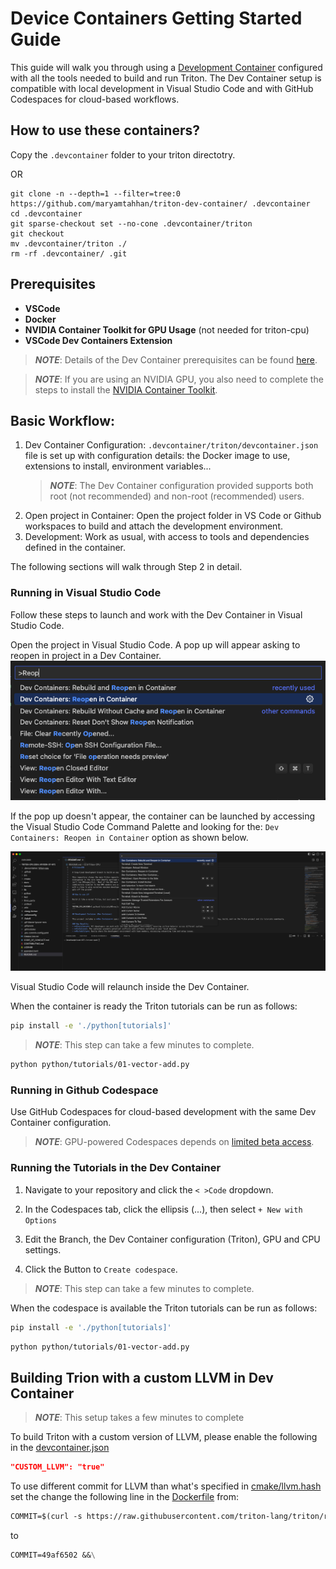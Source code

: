 # Device Containers Getting Started Guide

This guide will walk you through using a [Development Container](https://containers.dev/)
configured with all the tools needed to build and run Triton. The Dev
Container setup is compatible with local development in Visual Studio Code
and with GitHub Codespaces for cloud-based workflows.

## How to use these containers?

Copy the `.devcontainer` folder to your triton directotry.

OR

```
git clone -n --depth=1 --filter=tree:0 https://github.com/maryamtahhan/triton-dev-container/ .devcontainer
cd .devcontainer
git sparse-checkout set --no-cone .devcontainer/triton
git checkout
mv .devcontainer/triton ./
rm -rf .devcontainer/ .git
```

## Prerequisites

* **VSCode**
* **Docker**
* **NVIDIA Container Toolkit for GPU Usage** (not needed for triton-cpu)
* **VSCode Dev Containers Extension**

> **_NOTE_**: Details of the Dev Container prerequisites can be found
[here](https://code.visualstudio.com/docs/devcontainers/tutorial#_prerequisites).

> **_NOTE_**: If you are using an NVIDIA GPU, you also need to complete the steps
  to install the [NVIDIA Container Toolkit](https://docs.nvidia.com/datacenter/cloud-native/container-toolkit/latest/install-guide.html).

## Basic Workflow:

1. Dev Container Configuration: `.devcontainer/triton/devcontainer.json`
   file is set up with configuration details: the Docker image to use,
   extensions to install, environment variables...
   > **_NOTE_**: The Dev Container configuration provided supports both root
   (not recommended) and non-root (recommended) users.
2. Open project in Container: Open the project folder in VS Code or Github
   workspaces to build and attach the development environment.
3. Development: Work as usual, with access to tools and dependencies defined
   in the container.

The following sections will walk through Step 2 in detail.

### Running in Visual Studio Code

Follow these steps to launch and work with the Dev Container in Visual
Studio Code.

Open the project in Visual Studio Code. A pop up will appear asking to reopen
in project in a Dev Container.
![reopen-in-container](./gsg/images/reopen-in-container.png)

If the pop up doesn't appear, the container can be launched by accessing the
Visual Studio Code Command Palette and looking for the: `Dev Containers: Reopen in Container`
option as shown below.

![reopen-in-container](./gsg/images/rebuild-container.png)

Visual Studio Code will relaunch inside the Dev Container.

When the container is ready the Triton tutorials can be run as follows:

```bash
pip install -e './python[tutorials]'
```

> **_NOTE_**: This step can take a few minutes to complete.

```bash
python python/tutorials/01-vector-add.py
```

### Running in Github Codespace

Use GitHub Codespaces for cloud-based development with the same Dev Container configuration.

> **_NOTE_**: GPU-powered Codespaces depends on [limited beta access](https://github.blog/changelog/2023-08-24-github-codespaces-gpu-limited-beta-update/).

### Running the Tutorials in the Dev Container

1. Navigate to your repository and click the `< >Code` dropdown.

2. In the Codespaces tab, click the ellipsis (...), then select `+ New with Options`

3. Edit the Branch, the Dev Container configuration (Triton), GPU and CPU settings.

4. Click the Button to `Create codespace`.
  > **_NOTE_**: This step can take a few minutes to complete.

When the codespace is available the Triton tutorials can be run as follows:

```bash
pip install -e './python[tutorials]'
```

```bash
python python/tutorials/01-vector-add.py
```

## Building Trion with a custom LLVM in Dev Container

> **_NOTE_**: This setup takes a few minutes to complete

To build Triton with a custom version of LLVM, please enable the following in
the [devcontainer.json](../triton/devcontainer.json)

```json
"CUSTOM_LLVM": "true"
```

To use different commit for LLVM than what's specified in
[cmake/llvm.hash](../../cmake/llvm-hash.txt)
set the change the following line in the [Dockerfile](../triton/Dockerfile) from:

```dockerfile
COMMIT=$(curl -s https://raw.githubusercontent.com/triton-lang/triton/refs/heads/main/cmake/llvm-hash.txt) &&\
```

to

```dockerfile
COMMIT=49af6502 &&\
```
